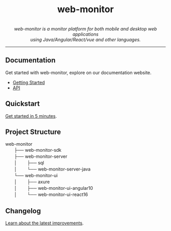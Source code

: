 <h1 align="center">web-monitor</h1>

<p align="center">
  <br>
  <i>web-monitor is a monitor platform for both mobile and desktop web applications
    <br> using Java/Angular/React/vue and other languages.</i>
  <br>
</p>

<hr>

## Documentation

Get started with web-monitor, explore on our documentation website.

- [Getting Started][quickstart]
- [API][api]

## Quickstart

[Get started in 5 minutes][quickstart].

## Project Structure

web-monitor<br>
　　├── web-monitor-sdk<br>
　　├── web-monitor-server<br>
　　│　　 ├── sql<br>
　　│　　 └── web-monitor-server-java<br>
　　└── web-monitor-ui<br>
　　│　　 ├── axure<br>
　　│　　 ├── web-monitor-ui-angular10<br>
　　│　　 └── web-monitor-ui-react16<br>

## Changelog

[Learn about the latest improvements][changelog].

[quickstart]: https://
[changelog]: CHANGELOG.md
[documentation]: https://
[api]: https://
